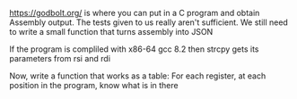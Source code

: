 https://godbolt.org/
is where you can put in a C program and obtain Assembly output.
The tests given to us really aren't sufficient.
We still need to write a small function that turns assembly into JSON


If the program is compliled with x86-64 gcc 8.2 then strcpy gets its parameters from rsi and rdi

Now, write a function that works as a table:
For each register, at each position in the program,
know what is in there